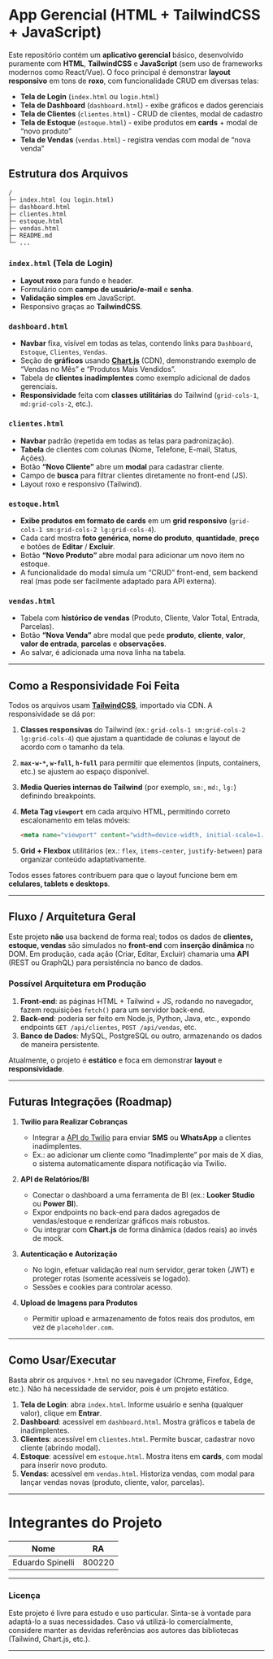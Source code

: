 # App Gerencial (HTML + TailwindCSS + JavaScript)

Este repositório contém um **aplicativo gerencial** básico, desenvolvido puramente com **HTML**, **TailwindCSS** e **JavaScript** (sem uso de frameworks modernos como React/Vue). O foco principal é demonstrar **layout responsivo** em tons de **roxo**, com funcionalidade CRUD em diversas telas:

- **Tela de Login** (`index.html` ou `login.html`)  
- **Tela de Dashboard** (`dashboard.html`) - exibe gráficos e dados gerenciais  
- **Tela de Clientes** (`clientes.html`) - CRUD de clientes, modal de cadastro  
- **Tela de Estoque** (`estoque.html`) - exibe produtos em **cards** + modal de “novo produto”  
- **Tela de Vendas** (`vendas.html`) - registra vendas com modal de “nova venda”

## Estrutura dos Arquivos

```
/
├─ index.html (ou login.html)
├─ dashboard.html
├─ clientes.html
├─ estoque.html
├─ vendas.html
├─ README.md
└─ ...
```

### `index.html` (Tela de Login)
- **Layout roxo** para fundo e header.
- Formulário com **campo de usuário/e-mail** e **senha**.
- **Validação simples** em JavaScript.
- Responsivo graças ao **TailwindCSS**.

### `dashboard.html`
- **Navbar** fixa, visível em todas as telas, contendo links para `Dashboard`, `Estoque`, `Clientes`, `Vendas`.
- Seção de **gráficos** usando **[Chart.js](https://www.chartjs.org/)** (CDN), demonstrando exemplo de “Vendas no Mês” e “Produtos Mais Vendidos”.
- Tabela de **clientes inadimplentes** como exemplo adicional de dados gerenciais.
- **Responsividade** feita com **classes utilitárias** do Tailwind (`grid-cols-1`, `md:grid-cols-2`, etc.).

### `clientes.html`
- **Navbar** padrão (repetida em todas as telas para padronização).
- **Tabela** de clientes com colunas (Nome, Telefone, E-mail, Status, Ações).
- Botão **“Novo Cliente”** abre um **modal** para cadastrar cliente.  
- Campo de **busca** para filtrar clientes diretamente no front-end (JS).  
- Layout roxo e responsivo (Tailwind).

### `estoque.html`
- **Exibe produtos em formato de cards** em um **grid responsivo** (`grid-cols-1 sm:grid-cols-2 lg:grid-cols-4`).
- Cada card mostra **foto genérica**, **nome do produto**, **quantidade**, **preço** e botões de **Editar** / **Excluir**.
- Botão **“Novo Produto”** abre modal para adicionar um novo item no estoque.
- A funcionalidade do modal simula um “CRUD” front-end, sem backend real (mas pode ser facilmente adaptado para API externa).

### `vendas.html`
- Tabela com **histórico de vendas** (Produto, Cliente, Valor Total, Entrada, Parcelas).
- Botão **“Nova Venda”** abre modal que pede **produto**, **cliente**, **valor**, **valor de entrada**, **parcelas** e **observações**.
- Ao salvar, é adicionada uma nova linha na tabela.

---

## Como a Responsividade Foi Feita

Todos os arquivos usam **[TailwindCSS](https://tailwindcss.com/)**, importado via CDN. A responsividade se dá por:

1. **Classes responsivas** do Tailwind (ex.: `grid-cols-1 sm:grid-cols-2 lg:grid-cols-4`) que ajustam a quantidade de colunas e layout de acordo com o tamanho da tela.  
2. **`max-w-*`, `w-full`, `h-full`** para permitir que elementos (inputs, containers, etc.) se ajustem ao espaço disponível.  
3. **Media Queries internas do Tailwind** (por exemplo, `sm:`, `md:`, `lg:`) definindo breakpoints.  
4. **Meta Tag `viewport`** em cada arquivo HTML, permitindo correto escalonamento em telas móveis:

   ```html
   <meta name="viewport" content="width=device-width, initial-scale=1.0"/>
   ```

5. **Grid + Flexbox** utilitários (ex.: `flex`, `items-center`, `justify-between`) para organizar conteúdo adaptativamente.  

Todos esses fatores contribuem para que o layout funcione bem em **celulares, tablets e desktops**.

---

## Fluxo / Arquitetura Geral

Este projeto **não** usa backend de forma real; todos os dados de **clientes, estoque, vendas** são simulados no **front-end** com **inserção dinâmica** no DOM. Em produção, cada ação (Criar, Editar, Excluir) chamaria uma **API** (REST ou GraphQL) para persistência no banco de dados. 

### Possível Arquitetura em Produção

1. **Front-end**: as páginas HTML + Tailwind + JS, rodando no navegador, fazem requisições `fetch()` para um servidor back-end.  
2. **Back-end**: poderia ser feito em Node.js, Python, Java, etc., expondo endpoints `GET /api/clientes`, `POST /api/vendas`, etc.  
3. **Banco de Dados**: MySQL, PostgreSQL ou outro, armazenando os dados de maneira persistente.

Atualmente, o projeto é **estático** e foca em demonstrar **layout** e **responsividade**.

---

## Futuras Integrações (Roadmap)

1. **Twilio para Realizar Cobranças**  
   - Integrar a [API do Twilio](https://www.twilio.com/docs) para enviar **SMS** ou **WhatsApp** a clientes inadimplentes.  
   - Ex.: ao adicionar um cliente como “Inadimplente” por mais de X dias, o sistema automaticamente dispara notificação via Twilio.

2. **API de Relatórios/BI**  
   - Conectar o dashboard a uma ferramenta de BI (ex.: **Looker Studio** ou **Power BI**).  
   - Expor endpoints no back-end para dados agregados de vendas/estoque e renderizar gráficos mais robustos.
   - Ou integrar com **Chart.js** de forma dinâmica (dados reais) ao invés de mock.

3. **Autenticação e Autorização**  
   - No login, efetuar validação real num servidor, gerar token (JWT) e proteger rotas (somente acessíveis se logado).
   - Sessões e cookies para controlar acesso.

4. **Upload de Imagens para Produtos**  
   - Permitir upload e armazenamento de fotos reais dos produtos, em vez de `placeholder.com`.

---

## Como Usar/Executar

Basta abrir os arquivos `*.html` no seu navegador (Chrome, Firefox, Edge, etc.). Não há necessidade de servidor, pois é um projeto estático.

1. **Tela de Login**: abra `index.html`. Informe usuário e senha (qualquer valor), clique em **Entrar**.  
2. **Dashboard**: acessível em `dashboard.html`. Mostra gráficos e tabela de inadimplentes.  
3. **Clientes**: acessível em `clientes.html`. Permite buscar, cadastrar novo cliente (abrindo modal).  
4. **Estoque**: acessível em `estoque.html`. Mostra itens em **cards**, com modal para inserir novo produto.  
5. **Vendas**: acessível em `vendas.html`. Historiza vendas, com modal para lançar vendas novas (produto, cliente, valor, parcelas).  

---

# Integrantes do Projeto

| Nome            | RA      |
|-----------------|---------|
| Eduardo Spinelli| 800220  |

---

### Licença

Este projeto é livre para estudo e uso particular. Sinta-se à vontade para adaptá-lo a suas necessidades. Caso vá utilizá-lo comercialmente, considere manter as devidas referências aos autores das bibliotecas (Tailwind, Chart.js, etc.).

---

